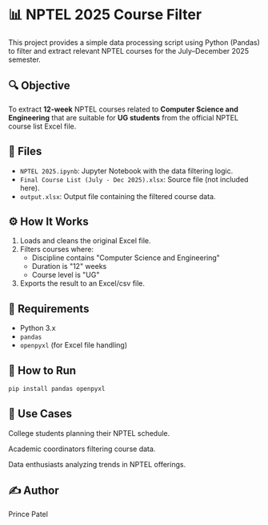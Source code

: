 # 📊 NPTEL 2025 Course Filter

This project provides a simple data processing script using Python (Pandas) to filter and extract relevant NPTEL courses for the July–December 2025 semester.

## 🔍 Objective

To extract **12-week** NPTEL courses related to **Computer Science and Engineering** that are suitable for **UG students** from the official NPTEL course list Excel file.

## 📂 Files

- `NPTEL 2025.ipynb`: Jupyter Notebook with the data filtering logic.
- `Final Course List (July - Dec 2025).xlsx`: Source file (not included here).
- `output.xlsx`: Output file containing the filtered course data.

## ⚙️ How It Works

1. Loads and cleans the original Excel file.
2. Filters courses where:
   - Discipline contains "Computer Science and Engineering"
   - Duration is "12" weeks
   - Course level is "UG"
3. Exports the result to an Excel/csv file.

## 📌 Requirements

- Python 3.x
- `pandas`
- `openpyxl` (for Excel file handling)

## 🚀 How to Run

```bash
pip install pandas openpyxl
```
## 🧠 Use Cases
College students planning their NPTEL schedule.

Academic coordinators filtering course data.

Data enthusiasts analyzing trends in NPTEL offerings.

## ✍️ Author
Prince Patel
